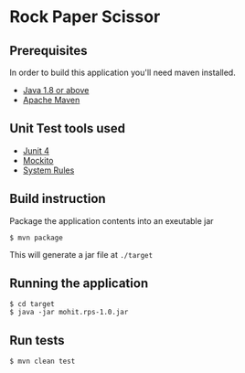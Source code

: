 # Rock Paper Scissor

## Prerequisites
In order to build this application you'll need maven installed.

+ [Java 1.8 or above](https://www.oracle.com/technetwork/java/javase/downloads/index.html)
+ [Apache Maven](https://maven.apache.org/download.cgi?Preferred=ftp://mirror.reverse.net/pub/apache/)


## Unit Test tools used
+ [Junit 4](https://junit.org/junit4/)
+ [Mockito](https://site.mockito.org/)
+ [System Rules](https://stefanbirkner.github.io/system-rules/)


## Build instruction
Package the application contents into an exeutable jar
```
$ mvn package
```
This will generate a jar file at ```./target```

## Running the application
```
$ cd target
$ java -jar mohit.rps-1.0.jar
```

## Run tests
```
$ mvn clean test
```
